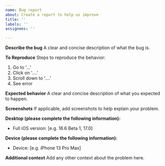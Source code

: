 ```yaml
---
name: Bug report
about: Create a report to help us improve
title: ''
labels: ''
assignees: ''

---
```


**Describe the bug**
A clear and concise description of what the bug is.

**To Reproduce**
Steps to reproduce the behavior:
1. Go to '...'
2. Click on '....'
3. Scroll down to '....'
4. See error

**Expected behavior**
A clear and concise description of what you expected to happen.

**Screenshots**
If applicable, add screenshots to help explain your problem.

**Desktop (please complete the following information):**
 - Full iOS version: [e.g. 16.6 Beta 1, 17.0]

**Device (please complete the following information):**
 - Device: [e.g. iPhone 13 Pro Max]

**Additional context**
Add any other context about the problem here.

